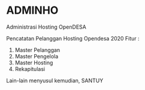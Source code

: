 # ADMINHO
Administrasi Hosting OpenDESA

Pencatatan Pelanggan Hosting Opendesa 2020
Fitur :
1. Master Pelanggan
2. Master Pengelola
3. Master Hosting
4. Rekapitulasi

Lain-lain menyusul kemudian, SANTUY
